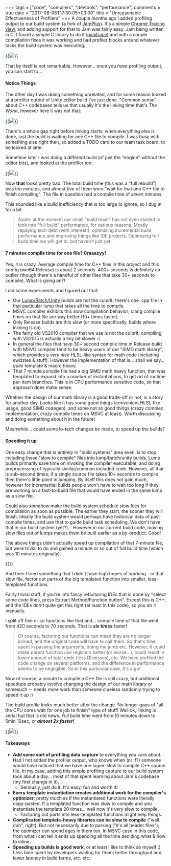 +++
tags = ["code", "compilers", "devtools", "performance"]
comments = true
date = "2017-08-08T17:30:05+03:00"
title = "Unreasonable Effectiveness of Profilers"
+++
A couple months ago I added profiling output to our build system (a fork of [JamPlus](http://jamplus.org/)).
It's a simple [Chrome Tracing view](/blog/2017/01/23/Chrome-Tracing-as-Profiler-Frontend/),
and adding support for that to Jam was fairly easy. Jam being written in C, I found a simple C library to
do it ([minitrace](https://github.com/hrydgard/minitrace)) and with a couple compilation fixes it was
working and had profiler blocks around whatever tasks the build system was executing.

[{{<img src="/img/blog/2017-08/comptime-profiler.png">}}](/img/blog/2017-08/comptime-profiler.png)

That by itself is not remarkable. However... once you *have* profiling output, you can start to...


#### Notice Things

The other day I was doing something unrelated, and for some reason looked at a profiler output of Unity editor
build I've just done. "Common sense" about C++ codebases tells us that usually it's the linking time
that's *The Worst*, however here it was not that:

[{{<img src="/img/blog/2017-08/comptime-editor-before-mark.png">}}](/img/blog/2017-08/comptime-editor-before-mark.png)

There's a whole gap right before linking starts, when everything else is done, just the build is waiting for *one*
C++ file to compile. I was busy with something else right then, so added a TODO card to our team task board, to be looked at later.

Sometime later I was doing a different build (of just the "engine" without the editor bits), and looked at the profiler
too:

[{{<img src="/img/blog/2017-08/comptime-player-before-crop.png">}}](/img/blog/2017-08/comptime-player-before-crop.png)

Now **that** looks pretty bad. The total build time (this was a "full rebuild") was ten minutes, and almost *five*
of them were "wait for that one C++ file to finish compiling". The file in question had a compile time of
*seven minutes*.

This sounded like a build inefficiency that is too large to ignore, so I dug in for a bit.

> Aside: at the moment our small "build team" has not even started to look into "full build" performance,
> for various reasons. Mostly repaying tech debt (with interest!), optimizing incremental build performance
> and improving things like IDE projects. Optimizing full build time we will get to, but haven't just yet.


#### 7 minutes compile time for one file? Craaazyy!

Yes, it is crazy. Average compile time for C++ files in this project and this config (win64 Release)
is about 2 seconds. 400+ seconds is definitely an outlier (though there's a handful of other files that take
30+ seconds to compile). What is going on?!

I did some experiments and figured out that:

* Our [Lump/Batch/Unity](https://natoshabard.com/the-pros-and-cons-of-lumping-your-builds/) builds are not the culprit; there's one .cpp file in that particular lump that takes
  all the time to compile.
* MSVC compiler exhibits this slow compilation behavior; clang compile times on that file are way better (10+
  times faster).
* Only Release builds are this slow (or more specifically, builds where inlining is on).
* The fairly old VS2010 compiler that we use is not the culprit; compiling with VS2015 is actually a tiny
  bit slower :(
* In general the files that have 30+ second compile time in Release build with MSVC compiler tend to be heavy
  users of our "SIMD math library", which provides a *very nice* HLSL-like syntax for math code (including
  swizzles & stuff). However the implementation of that is... shall we say... *quite* template & macro heavy.
* That 7 minute compile file had a big SIMD math heavy function, that was templated to expand into a number of
  instantiations, to get rid of runtime per-item branches. This is in CPU performance sensitive code, so that
  approach does make sense.

Whether the design of our math library is a good trade-off or not, is a story for another day. Looks like it has
some good things (convenient HLSL-like usage, good SIMD codegen), and some not so good things (crazy complex implementation,
crazy compile times on MSVC at least). Worth discussing and doing something about it in the future!

Meanwhile... could some lo-tech changes be made, to speed up the builds?


#### Speeding it up

One easy change that is entirely in "build systems" area even, is to stop including these "slow to compile"
files into lump/batch/unity builds. Lump builds primarily save time on invoking the compiler executable, and doing
preprocessing of typically similar/common included code. However, all that is sub-second times; if a single source
file takes 10+ seconds to compile then there's little point in lumping. By itself this does not gain much, however
for incremental builds people won't have to wait too long if they are working on a fast-to-build file that would
have ended in the same lump as a slow file.

Could also *somehow* make the build system schedule slow files for compilation as soon as possible.
The earlier they start, the sooner they will finish. Ideally the build system would perhaps have historical data
of past compile times, and use that to guide build task scheduling. We don't have that in our build system (yet?)...
However in our current build code, moving slow files out of lumps makes them be built earlier as a by-product.
Good!

The above things didn't actually speed up compilation of that 7-minute file, but were trivial to do and gained
a minute or so out of full build time (which was 10 minutes originally).

[{{<imgright src="/img/blog/2017-08/comptime-movecode.png" width="200">}}](/img/blog/2017-08/comptime-movecode.png)

And then I tried something that I didn't have high hopes of working - in that slow file, factor out parts of the big
templated function into smaller, less-templated functions.

Fairly trivial stuff; if you're into fancy refactoring IDEs that is done by "select some code lines, press Extract
Method/Function button". Except this is C++, and the IDEs don't quite get this right (at least in this code),
so you do it manually.

I split off five or so functions like that and... compile time of that file went from 420 seconds to 70 seconds.
That is ***six times*** faster!

> Of course, factoring out functions can mean they are no longer inlined, and the original code will have
> to call them. So that's time spent in passing the arguments, doing the jump etc. However, it could make
> parent function use registers better (or worse...), could result in lower amount of total code (less I$ misses),
> etc. We have profiled the code change on several platforms, and the difference in performance
> seems to be negligible. So in this particular case, it's a go!

Now of course, a minute to compile a C++ file is still crazy, but additional speedups probably involve changing
the design of our math library or somesuch -- needs more work than someone clueless randomly
trying to speed it up :)

The build profile looks much better after the change. No longer gaps of "all the CPU cores wait for one job to
finish" type of stuff! Well ok, linking is serial but that is old news. Full build time went from 10 minutes
down to 5min 10sec, or ***almost 2x faster!***

[{{<img src="/img/blog/2017-08/comptime-player-after.png">}}](/img/blog/2017-08/comptime-player-after.png)


#### Takeaways

* **Add some sort of profiling data capture** to everything you care about. Had I not added the profiler output,
  who knows when (or if?) someone would have noticed that we have one super-slow to compile C++ source file.
  In my case, adding this simple profiling capture to our build system took about a day... most of that spent
  learning about Jam's codebase (my first change in it).
  * Seriously, just do it. It's easy, fun and worth it!
* **Every template instantiation creates additional work for the compiler's optimizer**; pretty
  much as if the instantiated functions were literally copy-pasted. If a templated function was slow to compile
  and you instantiate the template 20 times... well now it's *very* slow to compile.
  * Factoring out parts into less-templated functions might help things.
* **Complicated template-heavy libraries can be slow to compile** ("well duh", right). But not necessarily due to parsing ("it's all header
  files"); the optimizer can spend ages in them too. In MSVC case in this code, from what I can tell it ends up spending
  all the time deciding what & how to inline.
* **Speeding up builds is good work**, or at least I like to think so myself :) Less time spent by developers
  waiting for them; better throughput and lower latency in build farms, etc. etc.
